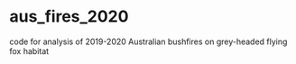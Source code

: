 # aus_fires_2020
code for analysis of 2019-2020 Australian bushfires on grey-headed flying fox habitat
